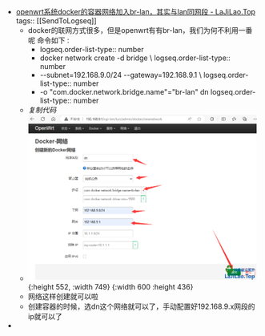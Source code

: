 - [openwrt系统docker的容器网络加入br-lan，其实与lan同网段 - LaJiLao.Top](https://lajilao.top/thread-139-1-1.html)
  tags:: [[SendToLogseq]]
	- docker的联网方式很多，但是openwrt有有br-lan，我们为何不利用一番呢
	  命令如下`：`
		- logseq.order-list-type:: number
		- docker network create -d bridge \\
		  logseq.order-list-type:: number
		- --subnet=192.168.9.0/24 --gateway=192.168.9.1 \\
		  logseq.order-list-type:: number
		- -o "com.docker.network.bridge.name"="br-lan" dn
		  logseq.order-list-type:: number
	- *复制代码*
	- ![image.png](../assets/image_1722414026806_0.png){:height 552, :width 749} {:width 600 :height 436}
	- 网络这样创建就可以啦
	- 创建容器的时候，选dn这个网络就可以了，手动配置好192.168.9.x网段的ip就可以了
-
